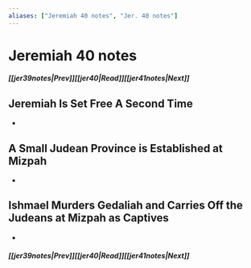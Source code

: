 ```yaml
---
aliases: ["Jeremiah 40 notes", "Jer. 40 notes"]
---
```

# Jeremiah 40 notes
##### <span class=arrow-left></span>[[jer39notes|Prev]]<span class=navigation-separator></span>[[jer40|Read]]<span class=navigation-separator></span>[[jer41notes|Next]]<span class=arrow-right></span>
## Jeremiah Is Set Free A Second Time
- 
## A Small Judean Province is Established at Mizpah
- 
## Ishmael Murders Gedaliah and Carries Off the Judeans at Mizpah as Captives
- 
##### <span class=arrow-left></span>[[jer39notes|Prev]]<span class=navigation-separator></span>[[jer40|Read]]<span class=navigation-separator></span>[[jer41notes|Next]]<span class=arrow-right></span>